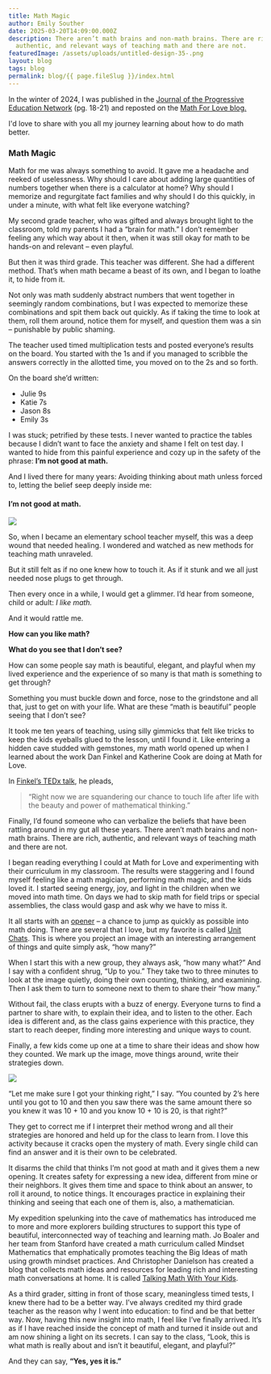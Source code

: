 ```yaml
---
title: Math Magic
author: Emily Souther
date: 2025-03-20T14:09:00.000Z
description: There aren’t math brains and non-math brains. There are rich,
  authentic, and relevant ways of teaching math and there are not.
featuredImage: /assets/uploads/untitled-design-35-.png
layout: blog
tags: blog
permalink: blog/{{ page.fileSlug }}/index.html
---
```

In the winter of 2024, I was published in the [Journal of the Progressive Education Network](https://issuu.com/progressiveeducationnetwork0/docs/2024.02_pen) (pg. 18-21) and reposted on the [Math For Love blog.](https://mathforlove.com/2024/03/math-magic/)

I'd love to share with you all my journey learning about how to do math better. 

### Math Magic

Math for me was always something to avoid. It gave me a headache and reeked of uselessness. Why should I care about adding large quantities of numbers together when there is a calculator at home? Why should I memorize and regurgitate fact families and why should I do this quickly, in under a minute, with what felt like everyone watching?

My second grade teacher, who was gifted and always brought light to the classroom, told my parents I had a “brain for math.” I don’t remember feeling any which way about it then, when it was still okay for math to be hands-on and relevant – even playful.

But then it was third grade. This teacher was different. She had a different method. That’s when math became a beast of its own, and I began to loathe it, to hide from it.

Not only was math suddenly abstract numbers that went together in seemingly random combinations, but I was expected to memorize these combinations and spit them back out quickly. As if taking the time to look at them, roll them around, notice them for myself, and question them was a sin – punishable by public shaming.

The teacher used timed multiplication tests and posted everyone’s results on the board. You started with the 1s and if you managed to scribble the answers correctly in the allotted time, you moved on to the 2s and so forth.

On the board she’d written:

* Julie 9s
* Katie 7s
* Jason 8s
* Emily 3s

I was stuck; petrified by these tests. I never wanted to practice the tables because I didn’t want to face the anxiety and shame I felt on test day. I wanted to hide from this painful experience and cozy up in the safety of the phrase: **I’m not good at math.**

And I lived there for many years: Avoiding thinking about math unless forced to, letting the belief seep deeply inside me:

#### **I’m not good at math.**

![](/assets/uploads/copy-of-copy-of-copy-of-photobanner-1-.png)

So, when I became an elementary school teacher myself, this was a deep wound that needed healing. I wondered and watched as new methods for teaching math unraveled.

But it still felt as if no one knew how to touch it. As if it stunk and we all just needed nose plugs to get through.

Then every once in a while, I would get a glimmer. I’d hear from someone, child or adult: *I like math.*

And it would rattle me. 

**How can you like math?** 

**What do you see that I don’t see?** 

How can some people say math is beautiful, elegant, and playful when my lived experience and the experience of so many is that math is something to get through? 

Something you must buckle down and force, nose to the grindstone and all that, just to get on with your life. What are these “math is beautiful” people seeing that I don’t see?

It took me ten years of teaching, using silly gimmicks that felt like tricks to keep the kids eyeballs glued to the lesson, until I found it. Like entering a hidden cave studded with gemstones, my math world opened up when I learned about the work Dan Finkel and Katherine Cook are doing at Math for Love.

In [Finkel’s TEDx talk](https://youtu.be/ytVneQUA5-c), he pleads,

>  “Right now we are squandering our chance to touch life after life with the beauty and power of mathematical thinking.”

Finally, I’d found someone who can verbalize the beliefs that have been rattling around in my gut all these years. There aren’t math brains and non-math brains. There are rich, authentic, and relevant ways of teaching math and there are not.

I began reading everything I could at Math for Love and experimenting with their curriculum in my classroom. The results were staggering and I found myself feeling like a math magician, performing math magic, and the kids loved it. I started seeing energy, joy, and light in the children when we moved into math time. On days we had to skip math for field trips or special assemblies, the class would gasp and ask why we have to miss it.

It all starts with an [opener](https://mathforlove.com/opener) – a chance to jump as quickly as possible into math doing. There are several that I love, but my favorite is called [Unit Chats](https://mathforlove.com/lesson/unit-chats/). This is where you project an image with an interesting arrangement of things and quite simply ask, “how many?”

When I start this with a new group, they always ask, “how many what?” And I say with a confident shrug, “Up to you.” They take two to three minutes to look at the image quietly, doing their own counting, thinking, and examining. Then I ask them to turn to someone next to them to share their “how many.”

Without fail, the class erupts with a buzz of energy. Everyone turns to find a partner to share with, to explain their idea, and to listen to the other. Each idea is different and, as the class gains experience with this practice, they start to reach deeper, finding more interesting and unique ways to count.

Finally, a few kids come up one at a time to share their ideas and show how they counted. We mark up the image, move things around, write their strategies down.

![](/assets/uploads/copy-of-copy-of-copy-of-copy-of-photobanner.png)

“Let me make sure I got your thinking right,” I say. “You counted by 2’s here until you got to 10 and then you saw there was the same amount there so you knew it was 10 + 10 and you know 10 + 10 is 20, is that right?”

They get to correct me if I interpret their method wrong and all their strategies are honored and held up for the class to learn from. I love this activity because it cracks open the mystery of math. Every single child can find an answer and it is their own to be celebrated.

It disarms the child that thinks I’m not good at math and it gives them a new opening. It creates safety for expressing a new idea, different from mine or their neighbors. It gives them time and space to think about an answer, to roll it around, to notice things. It encourages practice in explaining their thinking and seeing that each one of them is, also, a mathematician.

My expedition spelunking into the cave of mathematics has introduced me to more and more explorers building structures to support this type of beautiful, interconnected way of teaching and learning math. Jo Boaler and her team from Stanford have created a math curriculum called Mindset Mathematics that emphatically promotes teaching the Big Ideas of math using growth mindset practices. And Christopher Danielson has created a blog that collects math ideas and resources for leading rich and interesting math conversations at home. It is called [Talking Math With Your Kids](http://talkingmathwithkids.com/).

As a third grader, sitting in front of those scary, meaningless timed tests, I knew there had to be a better way. I’ve always credited my third grade teacher as the reason why I went into education: to find and be that better way. Now, having this new insight into math, I feel like I’ve finally arrived. It’s as if I have reached inside the concept of math and turned it inside out and am now shining a light on its secrets. I can say to the class, “Look, this is what math is really about and isn’t it beautiful, elegant, and playful?”

And they can say, **“Yes, yes it is.”**[](https://mathforlove.com/2024/03/math-magic/)[](https://mathforlove.com/2024/03/math-magic/)
